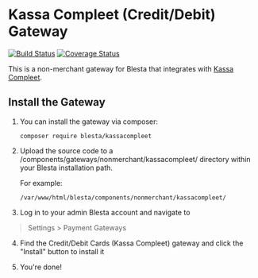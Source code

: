 # Kassa Compleet (Credit/Debit) Gateway

[![Build Status](https://travis-ci.org/blesta/gateway-kassacompleet.svg?branch=master)](https://travis-ci.org/blesta/gateway-kassacompleet) [![Coverage Status](https://coveralls.io/repos/github/blesta/gateway-kassacompleet/badge.svg?branch=master)](https://coveralls.io/github/blesta/gateway-kassacompleet?branch=master)

This is a non-merchant gateway for Blesta that integrates with [Kassa Compleet](https://www.ing.nl/zakelijk/betalen/geld-ontvangen/kassa-compleet/index.html).

## Install the Gateway

1. You can install the gateway via composer:

    ```
    composer require blesta/kassacompleet
    ```

2. Upload the source code to a /components/gateways/nonmerchant/kassacompleet/ directory within
your Blesta installation path.

    For example:

    ```
    /var/www/html/blesta/components/nonmerchant/kassacompleet/
    ```

3. Log in to your admin Blesta account and navigate to
> Settings > Payment Gateways

4. Find the Credit/Debit Cards (Kassa Compleet) gateway and click the "Install" button to install it

5. You're done!

